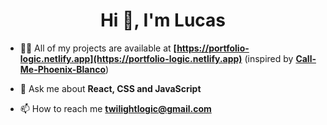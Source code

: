 <h1 align="center">Hi 👋, I'm Lucas</h1>

- 👨‍💻 All of my projects are available at **[https://portfolio-logic.netlify.app](https://portfolio-logic.netlify.app)** (inspired by **[Call-Me-Phoenix-Blanco](https://github.com/Call-me-phoenix/css-effect-collection)**)

- 💬 Ask me about **React, CSS and JavaScript**

- 📫 How to reach me **twilightlogic@gmail.com**

<p align="left">
</p>

